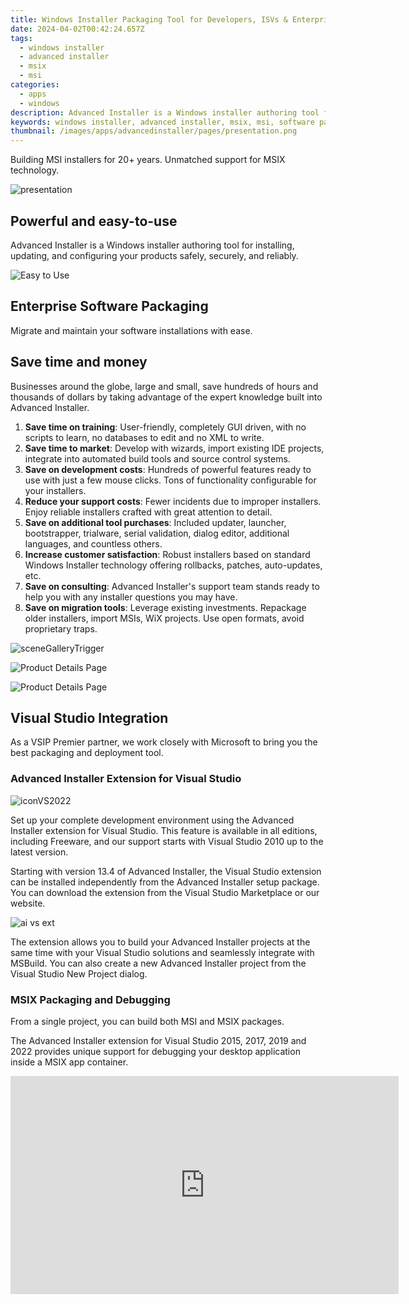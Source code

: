 ```yaml
---
title: Windows Installer Packaging Tool for Developers, ISVs & Enterprises - Advanced Installer
date: 2024-04-02T00:42:24.657Z
tags: 
  - windows installer
  - advanced installer
  - msix
  - msi
categories: 
  - apps
  - windows
description: Advanced Installer is a Windows installer authoring tool for installing, updating, and configuring your products safely, securely, and reliably. Businesses around the globe, large and small, save hundreds of hours and thousands of dollars by taking advantage of the expert knowledge built into Advanced Installer.
keywords: windows installer, advanced installer, msix, msi, software packaging, enterprise software packaging, visual studio integration, msix packaging, msix debugging
thumbnail: /images/apps/advancedinstaller/pages/presentation.png
---
```


Building MSI installers for 20+ years. Unmatched support for MSIX technology.

![presentation](/images/apps/advancedinstaller/pages/presentation.png)

## Powerful and easy-to-use

Advanced Installer is a Windows installer authoring tool for installing, updating, and configuring your products safely, securely, and reliably.

![Easy to Use](/images/apps/advancedinstaller/pages/easy-to-use.png)

## Enterprise Software Packaging

Migrate and maintain your software installations with ease.

## Save time and money

Businesses around the globe, large and small, save hundreds of hours and thousands of dollars by taking advantage of the expert knowledge built into Advanced Installer.

1. **Save time on training**: User-friendly, completely GUI driven, with no scripts to learn, no databases to edit and no XML to write.
2. **Save time to market**: Develop with wizards, import existing IDE projects, integrate into automated build tools and source control systems.
3. **Save on development costs**: Hundreds of powerful features ready to use with just a few mouse clicks. Tons of functionality configurable for your installers.
4. **Reduce your support costs**: Fewer incidents due to improper installers. Enjoy reliable installers crafted with great attention to detail.
5. **Save on additional tool purchases**: Included updater, launcher, bootstrapper, trialware, serial validation, dialog editor, additional languages, and countless others.
6. **Increase customer satisfaction**: Robust installers based on standard Windows Installer technology offering rollbacks, patches, auto-updates, etc.
7. **Save on consulting**: Advanced Installer's support team stands ready to help you with any installer questions you may have.
8. **Save on migration tools**: Leverage existing investments. Repackage older installers, import MSIs, WiX projects. Use open formats, avoid proprietary traps.

![sceneGalleryTrigger](/images/apps/advancedinstaller/pages/sceneGalleryTrigger.png)

![Product Details Page](/images/apps/advancedinstaller/pages/product-details-page.png)

![Product Details Page](/images/apps/advancedinstaller/pages/msix-build-page.png)

## Visual Studio Integration

As a VSIP Premier partner, we work closely with Microsoft to bring you the best packaging and deployment tool.

### Advanced Installer Extension for Visual Studio

![iconVS2022](/images/apps/advancedinstaller/pages/iconVS2022.svg)

Set up your complete development environment using the Advanced Installer extension for Visual Studio. This feature is available in all editions, including Freeware, and our support starts with Visual Studio 2010 up to the latest version.

Starting with version 13.4 of Advanced Installer, the Visual Studio extension can be installed independently from the Advanced Installer setup package. You can download the extension from the Visual Studio Marketplace or our website.

![ai vs ext](/images/apps/advancedinstaller/pages/ai-vs-ext.png)

The extension allows you to build your Advanced Installer projects at the same time with your Visual Studio solutions and seamlessly integrate with MSBuild. You can also create a new Advanced Installer project from the Visual Studio New Project dialog.

### MSIX Packaging and Debugging

From a single project, you can build both MSI and MSIX packages.

The Advanced Installer extension for Visual Studio 2015, 2017, 2019 and 2022 provides unique support for debugging your desktop application inside a MSIX app container.

<iframe width="621" height="349" src="https://www.youtube.com/embed/4PhJ1r-kfT0" title="Debug your desktop application inside an MSIX container" frameborder="0" allow="accelerometer; autoplay; clipboard-write; encrypted-media; gyroscope; picture-in-picture; web-share" allowfullscreen></iframe>


